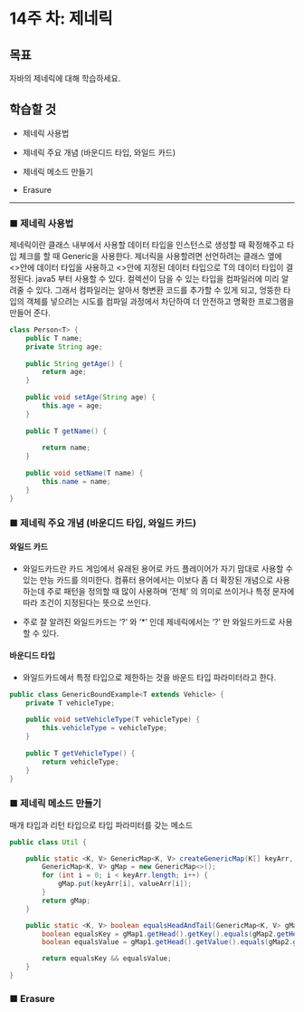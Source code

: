 # 14주 차: 제네릭

## 목표

자바의 제네릭에 대해 학습하세요.

## 학습할 것

- 제네릭 사용법

- 제네릭 주요 개념 (바운디드 타입, 와일드 카드)
- 제네릭 메소드 만들기
- Erasure

---

### ■ 제네릭 사용법

제네릭이란 클래스 내부에서 사용할 데이터 타입을 인스턴스로 생성할 때 확정해주고 타입 체크를 할 때 Generic을 사용한다.
제너릭을 사용할려면 선언하려는 클래스 옆에 <>안에 데이터 타입을 사용하고 <>안에 지정된 데이터 타입으로 T의 데이터 타입이 결정된다.
java5 부터 사용할 수 있다.
컬렉션이 담을 수 있는 타입을 컴파일러에 미리 알려줄 수 있다.
그래서 컴파일러는 알아서 형변환 코드를 추가할 수 있게 되고, 엉뚱한 타입의 객체를 넣으려는 시도를 컴파일 과정에서 차단하여 더 안전하고 명확한 프로그램을 만들어 준다.

```java
class Person<T> {
    public T name;
    private String age;
    
    public String getAge() {
        return age;
    }
    
    public void setAge(String age) {
        this.age = age;
    }
    
    public T getName() {
        
        return name;
    }
    
    public void setName(T name) {
        this.name = name;
    }
}
```


### ■ 제네릭 주요 개념 (바운디드 타입, 와일드 카드)

#### 와일드 카드

- 와일드카드란 카드 게임에서 유래된 용어로 카드 플레이어가 자기 맘대로 사용할 수 있는 만능 카드를 의미한다. 컴퓨터 용어에서는 이보다 좀 더 확장된 개념으로 사용하는데 주로 패턴을 정의할 때 많이 사용하며 ‘전체’ 의 의미로 쓰이거나 특정 문자에 따라 조건이 지정된다는 뜻으로 쓰인다.

- 주로 잘 알려진 와일드카드는 ‘?’ 와 ‘*’ 인데 제네릭에서는 ‘?’ 만 와일드카드로 사용할 수 있다.

#### 바운디드 타입

- 와일드카드에서 특정 타입으로 제한하는 것을 바운드 타입 파라미터라고 한다.

```java
public class GenericBoundExample<T extends Vehicle> {
    private T vehicleType;
    
    public void setVehicleType(T vehicleType) {
        this.vehicleType = vehicleType;
    }
    
    public T getVehicleType() {
        return vehicleType;
    }
}
```

### ■ 제네릭 메소드 만들기

매개 타입과 리턴 타입으로 타입 파라미터를 갖는 메소드

```java
public class Util {

    public static <K, V> GenericMap<K, V> createGenericMap(K[] keyArr, V[] valueArr) {
        GenericMap<K, V> gMap = new GenericMap<>();
        for (int i = 0; i < keyArr.length; i++) {
            gMap.put(keyArr[i], valueArr[i]);
        }
        return gMap;
    }

    public static <K, V> boolean equalsHeadAndTail(GenericMap<K, V> gMap1, GenericMap<K, V> gMap2) {
        boolean equalsKey = gMap1.getHead().getKey().equals(gMap2.getHead().getKey()) && gMap1.getTail().getKey().equals(gMap2.getTail().getKey());
        boolean equalsValue = gMap1.getHead().getValue().equals(gMap2.getHead().getValue()) && gMap1.getTail().getValue().equals(gMap2.getTail().getValue());

        return equalsKey && equalsValue;
    }
}
```


### ■ Erasure